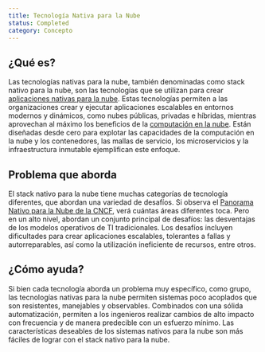 ```yaml
---
title: Tecnología Nativa para la Nube
status: Completed
category: Concepto
---
```


## ¿Qué es?

Las tecnologías nativas para la nube, también denominadas como stack nativo para la nube, son las tecnologías que se utilizan para crear [aplicaciones nativas para la nube](/es/cloud-native-apps/). Estas tecnologías permiten a las organizaciones crear y ejecutar aplicaciones escalables en entornos modernos y dinámicos, como nubes públicas, privadas e híbridas, mientras aprovechan al máximo los beneficios de la [computación en la nube](/es/cloud_computing/). Están diseñadas desde cero para explotar las capacidades de la computación en la nube y los contenedores, las mallas de servicio, los microservicios y la infraestructura inmutable ejemplifican este enfoque.

## Problema que aborda

El stack nativo para la nube tiene muchas categorías de tecnología diferentes, que abordan una variedad de desafíos. Si observa el [Panorama Nativo para la Nube de la CNCF](https://landscape.cncf.io/), verá cuántas áreas diferentes toca. Pero en un alto nivel, abordan un conjunto principal de desafíos: las desventajas de los modelos operativos de TI tradicionales. Los desafíos incluyen dificultades para crear aplicaciones escalables, tolerantes a fallas y autorreparables, así como la utilización ineficiente de recursos, entre otros.

## ¿Cómo ayuda?

Si bien cada tecnología aborda un problema muy específico, como grupo, las tecnologías nativas para la nube permiten sistemas poco acoplados que son resistentes, manejables y observables. Combinados con una sólida automatización, permiten a los ingenieros realizar cambios de alto impacto con frecuencia y de manera predecible con un esfuerzo mínimo. Las características deseables de los sistemas nativos para la nube son más fáciles de lograr con el stack nativo para la nube.
